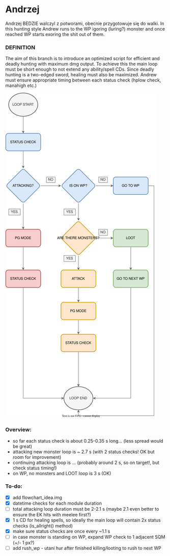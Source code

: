 # Andrzej
Andrzej BEDZIE walczyl z potworami, obecnie przygotowuje się do walki. In this hunting style Andrew runs to the WP igoring (luring?) monster and once reached WP starts exoring the shit out of them.
### DEFINITION #
The aim of this branch is to introduce an optimized script for efficient and deadly hunting with maximum dmg output.
To achieve this the main loop must be short enough to not extend any ability/spell CDs.
Since deadly hunting is a two-edged sword, healing must also be maximized. 
Andrew must ensure appropriate timing between each status check (hplow check, manahigh etc.)

![](src/img/updated_flowchart.svg)

### Overview:
- so far each status check is about 0.25-0.35 s long... (less spread would be great)
- attacking new monster loop is ~ 2.7 s (with 2 status checks! OK but room for improvement)
- continuing attacking loop is ... (probably around 2 s, so on target!, but check status timing!)
- on WP, no monsters and LOOT loop is 3 s (OK)
 
### To-do:
- [x] add flowchart_idea.img
- [x] datetime checks for each module duration
- [ ] total attacking loop duration must be 2-2.1 s (maybe 2.1 even better to ensure the EK hits with meelee first?)
- [x] 1 s CD for healing spells, so ideally the main loop will contain 2x status checks (is_allright() method)
- [x] make sure status checks are once every ~1.1 s
- [ ] in case monster is standing on WP, expand WP check to 1 adjacent SQM (+/- 1 px?)
- [ ] add rush_wp - utani hur after finished killing/looting to rush to next WP
